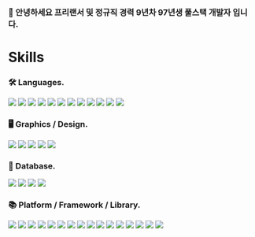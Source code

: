 ### 👋 안녕하세요 프리랜서 및 정규직 경력 9년차 97년생 풀스택 개발자 입니다.

# Skills
### 🛠️ Languages.

<img src="https://img.shields.io/badge/C-A8B9CC?style=flat-square&logo=C&logoColor=ffffff"/> <img src="https://img.shields.io/badge/C++-00599C?style=flat-square&logo=cplusplus&logoColor=ffffff"/> <img src="https://img.shields.io/badge/Kotlin-7F52FF?style=flat-square&logo=kotlin&logoColor=ffffff"/> <img src="https://img.shields.io/badge/C%23-239120?style=flat-square&logo=csharp&logoColor=ffffff"/> <img src="https://img.shields.io/badge/JavaScript-F7DF1E?style=flat-square&logo=javascript&logoColor=ffffff"/> <img src="https://img.shields.io/badge/TypeScript-3178C6?style=flat-square&logo=typescript&logoColor=ffffff"/> <img src="https://img.shields.io/badge/HTML5-E34F26?style=flat-square&logo=html5&logoColor=ffffff"/> <img src="https://img.shields.io/badge/Sass-CC6699?style=flat-square&logo=sass&logoColor=ffffff"/> <img src="https://img.shields.io/badge/Less-1D365D?style=flat-square&logo=less&logoColor=ffffff"/> <img src="https://img.shields.io/badge/PHP-777BB4?style=flat-square&logo=php&logoColor=ffffff"/> <img src="https://img.shields.io/badge/Lua-2C2D72?style=flat-square&logo=lua&logoColor=ffffff"/> <img src="https://img.shields.io/badge/Dart-0175C2?style=flat-square&logo=dart&logoColor=ffffff"/> 
 
### 🖥️ Graphics / Design.

<img src="https://img.shields.io/badge/OpenCV-5C3EE8?style=flat-square&logo=opencv&logoColor=ffffff"/> <img src="https://img.shields.io/badge/OpenGL-5586A4?style=flat-square&logo=opengl&logoColor=ffffff"/> <img src="https://img.shields.io/badge/WebGL-990000?style=flat-square&logo=webgl&logoColor=ffffff"/> <img src="https://img.shields.io/badge/Unity-000000?style=flat-square&logo=unity&logoColor=FFFFFF"/> <img src="https://img.shields.io/badge/AdobeXD-FF61F6?style=flat-square&logo=adobexd&logoColor=FFFFFF"/>


### 📀 Database.

 <img src="https://img.shields.io/badge/MySQL-4479A1?style=flat-square&logo=mysql&logoColor=ffffff"/> <img src="https://img.shields.io/badge/MariaDB-003545?style=flat-square&logo=mariadb&logoColor=ffffff"/> <img src="https://img.shields.io/badge/SQLLite-003B57?style=flat-square&logo=sqlite&logoColor=ffffff"/> <img src="https://img.shields.io/badge/MongoDB-47A248?style=flat-square&logo=mongodb&logoColor=ffffff"/>
 
 
### 📚 Platform / Framework / Library.

<img src="https://img.shields.io/badge/Flutter-02569B?style=flat-square&logo=flutter&logoColor=ffffff"/>  <img src="https://img.shields.io/badge/NextJS-E0234E?style=flat-square&logo=nestjs&logoColor=ffffff"/>
<img src="https://img.shields.io/badge/EC2-FF9900?style=flat-square&logo=amazonec2&logoColor=ffffff"/>
<img src="https://img.shields.io/badge/Node.js-339933?style=flat-square&logo=nodedotjs&logoColor=ffffff"/> <img src="https://img.shields.io/badge/React-61DAFB?style=flat-square&logo=react&logoColor=ffffff"/> <img src="https://img.shields.io/badge/ReactNative-61DAFB?style=flat-square&logo=react&logoColor=ffffff"/> 
 <img src="https://img.shields.io/badge/MobX-FF9955?style=flat-square&logo=mobx&logoColor=ffffff"/> <img src="https://img.shields.io/badge/Redux-764ABC?style=flat-square&logo=redux&logoColor=ffffff"/> <img src="https://img.shields.io/badge/Electron-47848F?style=flat-square&logo=electron&logoColor=ffffff"/> <img src="https://img.shields.io/badge/ExpressJS-000000?style=flat-square&logo=express&logoColor=ffffff"/>
<img src="https://img.shields.io/badge/Spring-6DB33F?style=flat-square&logo=spring&logoColor=ffffff"/>
 <img src="https://img.shields.io/badge/Webpack-8DD6F9?style=flat-square&logo=webpack&logoColor=ffffff"/> <img src="https://img.shields.io/badge/Babel-F9DC3E?style=flat-square&logo=babel&logoColor=ffffff"/> <img src="https://img.shields.io/badge/Vite-646CFF?style=flat-square&logo=vite&logoColor=ffffff"/>
  <img src="https://img.shields.io/badge/Jquery-0769AD?style=flat-square&logo=jquery&logoColor=ffffff"/> <img src="https://img.shields.io/badge/Git-F05032?style=flat-square&logo=git&logoColor=ffffff"/>
 
[MobX logo]: https://img.shields.io/badge/MobX-FF9955?style=flat-square&logo=mobx&logoColor=ffffff
